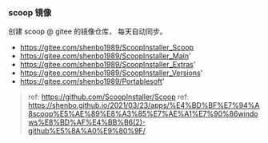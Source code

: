 ### scoop 镜像

创建 scoop @ gitee 的镜像仓库， 每天自动同步。

- https://gitee.com/shenbo1989/ScoopInstaller_Scoop
- https://gitee.com/shenbo1989/ScoopInstaller_Main'
- https://gitee.com/shenbo1989/ScoopInstaller_Extras'
- https://gitee.com/shenbo1989/ScoopInstaller_Versions'
- https://gitee.com/shenbo1989/Portablesoft'


> ref: https://github.com/ScoopInstaller/Scoop
> ref: https://shenbo.github.io/2021/03/23/apps/%E4%BD%BF%E7%94%A8scoop%E5%AE%89%E8%A3%85%E7%AE%A1%E7%90%86windows%E8%BD%AF%E4%BB%B6(2)-github%E5%8A%A0%E9%80%9F/
